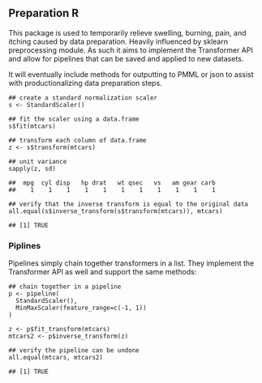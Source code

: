 Preparation R
-------------

This package is used to temporarily relieve swelling, burning, pain, and
itching caused by data preparation. Heavily influenced by sklearn
preprocessing module. As such it aims to implement the Transformer API
and allow for pipelines that can be saved and applied to new datasets.

It will eventually include methods for outputting to PMML or json to
assist with productionalizing data preparation steps.

    ## create a standard normalization scaler
    s <- StandardScaler()

    ## fit the scaler using a data.frame
    s$fit(mtcars)

    ## transform each column of data.frame 
    z <- s$transform(mtcars)

    ## unit variance
    sapply(z, sd) 

    ##  mpg  cyl disp   hp drat   wt qsec   vs   am gear carb 
    ##    1    1    1    1    1    1    1    1    1    1    1

    ## verify that the inverse transform is equal to the original data
    all.equal(s$inverse_transform(s$transform(mtcars)), mtcars)

    ## [1] TRUE

### Piplines

Pipelines simply chain together transformers in a list. They implement
the Transformer API as well and support the same methods:

    ## chain together in a pipeline
    p <- pipeline(
      StandardScaler(),
      MinMaxScaler(feature_range=c(-1, 1))
    )

    z <- p$fit_transform(mtcars)
    mtcars2 <- p$inverse_transform(z)

    ## verify the pipeline can be undone
    all.equal(mtcars, mtcars2)

    ## [1] TRUE
